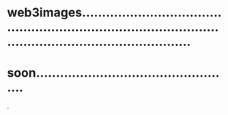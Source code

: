 # web3images......................................................................................................................................
# soon..................................................
.
